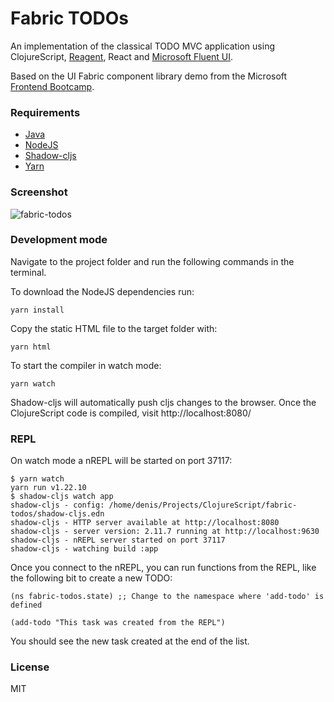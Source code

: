 # Fabric TODOs

An implementation of the classical TODO MVC application using ClojureScript, [Reagent](http://reagent-project.github.io/), React and [Microsoft Fluent UI](https://fluent-ui.com).

Based on the UI Fabric component library demo from the Microsoft [Frontend Bootcamp](https://microsoft.github.io/frontend-bootcamp/step2-02/demo/).

### Requirements

* [Java](https://adoptopenjdk.net/)
* [NodeJS](https://nodejs.org/)
* [Shadow-cljs](https://shadow-cljs.org/)
* [Yarn](https://yarnpkg.com/)

### Screenshot

![fabric-todos](https://user-images.githubusercontent.com/208068/98193662-9bc0c780-1ed2-11eb-8943-8a3c0f6f6ce0.png)

### Development mode

Navigate to the project folder and run the following commands in the terminal.

To download the NodeJS dependencies run:

```
yarn install
```

Copy the static HTML file to the target folder with:

```
yarn html
```

To start the compiler in watch mode:

```
yarn watch
```

Shadow-cljs will automatically push cljs changes to the browser.
Once the ClojureScript code is compiled, visit http://localhost:8080/

### REPL

On watch mode a nREPL will be started on port 37117:

```
$ yarn watch
yarn run v1.22.10
$ shadow-cljs watch app
shadow-cljs - config: /home/denis/Projects/ClojureScript/fabric-todos/shadow-cljs.edn
shadow-cljs - HTTP server available at http://localhost:8080
shadow-cljs - server version: 2.11.7 running at http://localhost:9630
shadow-cljs - nREPL server started on port 37117
shadow-cljs - watching build :app
```

Once you connect to the nREPL, you can run functions from the REPL, like the following bit to create a new TODO:

```
(ns fabric-todos.state) ;; Change to the namespace where 'add-todo' is defined

(add-todo "This task was created from the REPL")
```

You should see the new task created at the end of the list.


### License

MIT


